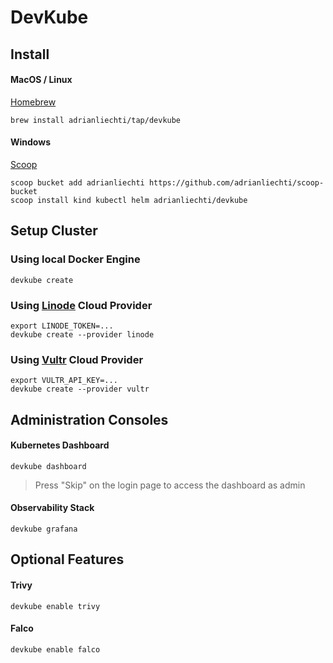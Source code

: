 # DevKube


## Install

#### MacOS / Linux

[Homebrew](https://brew.sh)

```
brew install adrianliechti/tap/devkube
```

#### Windows

[Scoop](https://scoop.sh)

```shell
scoop bucket add adrianliechti https://github.com/adrianliechti/scoop-bucket
scoop install kind kubectl helm adrianliechti/devkube
```


## Setup Cluster

### Using local Docker Engine

```shell
devkube create
```

### Using [Linode](https://www.linode.com/) Cloud Provider

```shell
export LINODE_TOKEN=...
devkube create --provider linode
```

### Using [Vultr](https://www.vultr.com/) Cloud Provider

```shell
export VULTR_API_KEY=...
devkube create --provider vultr
```

## Administration Consoles

#### Kubernetes Dashboard

```shell
devkube dashboard
```

> Press "Skip" on the login page to access the dashboard as admin

#### Observability Stack

```shell
devkube grafana
```


## Optional Features

#### Trivy

```shell
devkube enable trivy
```

#### Falco

```shell
devkube enable falco
```